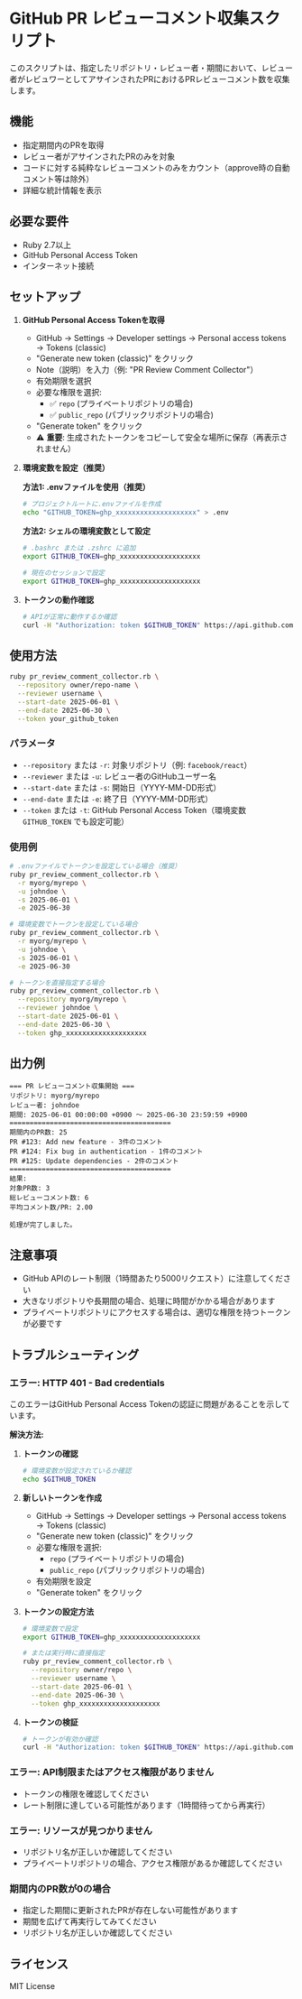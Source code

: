 # GitHub PR レビューコメント収集スクリプト

このスクリプトは、指定したリポジトリ・レビュー者・期間において、レビュー者がレビュワーとしてアサインされたPRにおけるPRレビューコメント数を収集します。

## 機能

- 指定期間内のPRを取得
- レビュー者がアサインされたPRのみを対象
- コードに対する純粋なレビューコメントのみをカウント（approve時の自動コメント等は除外）
- 詳細な統計情報を表示

## 必要な要件

- Ruby 2.7以上
- GitHub Personal Access Token
- インターネット接続

## セットアップ

1. **GitHub Personal Access Tokenを取得**
   - GitHub → Settings → Developer settings → Personal access tokens → Tokens (classic)
   - "Generate new token (classic)" をクリック
   - Note（説明）を入力（例: "PR Review Comment Collector"）
   - 有効期限を選択
   - 必要な権限を選択:
     - ✅ `repo` (プライベートリポジトリの場合)
     - ✅ `public_repo` (パブリックリポジトリの場合)
   - "Generate token" をクリック
   - ⚠️ **重要**: 生成されたトークンをコピーして安全な場所に保存（再表示されません）

2. **環境変数を設定（推奨）**
   
   **方法1: .envファイルを使用（推奨）**
   ```bash
   # プロジェクトルートに.envファイルを作成
   echo "GITHUB_TOKEN=ghp_xxxxxxxxxxxxxxxxxxxx" > .env
   ```
   
   **方法2: シェルの環境変数として設定**
   ```bash
   # .bashrc または .zshrc に追加
   export GITHUB_TOKEN=ghp_xxxxxxxxxxxxxxxxxxxx
   
   # 現在のセッションで設定
   export GITHUB_TOKEN=ghp_xxxxxxxxxxxxxxxxxxxx
   ```

3. **トークンの動作確認**
   ```bash
   # APIが正常に動作するか確認
   curl -H "Authorization: token $GITHUB_TOKEN" https://api.github.com/user
   ```

## 使用方法

```bash
ruby pr_review_comment_collector.rb \
  --repository owner/repo-name \
  --reviewer username \
  --start-date 2025-06-01 \
  --end-date 2025-06-30 \
  --token your_github_token
```

### パラメータ

- `--repository` または `-r`: 対象リポジトリ（例: `facebook/react`）
- `--reviewer` または `-u`: レビュー者のGitHubユーザー名
- `--start-date` または `-s`: 開始日（YYYY-MM-DD形式）
- `--end-date` または `-e`: 終了日（YYYY-MM-DD形式）
- `--token` または `-t`: GitHub Personal Access Token（環境変数 `GITHUB_TOKEN` でも設定可能）

### 使用例

```bash
# .envファイルでトークンを設定している場合（推奨）
ruby pr_review_comment_collector.rb \
  -r myorg/myrepo \
  -u johndoe \
  -s 2025-06-01 \
  -e 2025-06-30

# 環境変数でトークンを設定している場合
ruby pr_review_comment_collector.rb \
  -r myorg/myrepo \
  -u johndoe \
  -s 2025-06-01 \
  -e 2025-06-30

# トークンを直接指定する場合
ruby pr_review_comment_collector.rb \
  --repository myorg/myrepo \
  --reviewer johndoe \
  --start-date 2025-06-01 \
  --end-date 2025-06-30 \
  --token ghp_xxxxxxxxxxxxxxxxxxxx
```

## 出力例

```
=== PR レビューコメント収集開始 ===
リポジトリ: myorg/myrepo
レビュー者: johndoe
期間: 2025-06-01 00:00:00 +0900 ～ 2025-06-30 23:59:59 +0900
========================================
期間内のPR数: 25
PR #123: Add new feature - 3件のコメント
PR #124: Fix bug in authentication - 1件のコメント
PR #125: Update dependencies - 2件のコメント
========================================
結果:
対象PR数: 3
総レビューコメント数: 6
平均コメント数/PR: 2.00

処理が完了しました。
```

## 注意事項

- GitHub APIのレート制限（1時間あたり5000リクエスト）に注意してください
- 大きなリポジトリや長期間の場合、処理に時間がかかる場合があります
- プライベートリポジトリにアクセスする場合は、適切な権限を持つトークンが必要です

## トラブルシューティング

### エラー: HTTP 401 - Bad credentials
このエラーはGitHub Personal Access Tokenの認証に問題があることを示しています。

**解決方法:**
1. **トークンの確認**
   ```bash
   # 環境変数が設定されているか確認
   echo $GITHUB_TOKEN
   ```

2. **新しいトークンを作成**
   - GitHub → Settings → Developer settings → Personal access tokens → Tokens (classic)
   - "Generate new token (classic)" をクリック
   - 必要な権限を選択:
     - `repo` (プライベートリポジトリの場合)
     - `public_repo` (パブリックリポジトリの場合)
   - 有効期限を設定
   - "Generate token" をクリック

3. **トークンの設定方法**
   ```bash
   # 環境変数で設定
   export GITHUB_TOKEN=ghp_xxxxxxxxxxxxxxxxxxxx
   
   # または実行時に直接指定
   ruby pr_review_comment_collector.rb \
     --repository owner/repo \
     --reviewer username \
     --start-date 2025-06-01 \
     --end-date 2025-06-30 \
     --token ghp_xxxxxxxxxxxxxxxxxxxx
   ```

4. **トークンの検証**
   ```bash
   # トークンが有効か確認
   curl -H "Authorization: token $GITHUB_TOKEN" https://api.github.com/user
   ```

### エラー: API制限またはアクセス権限がありません
- トークンの権限を確認してください
- レート制限に達している可能性があります（1時間待ってから再実行）

### エラー: リソースが見つかりません
- リポジトリ名が正しいか確認してください
- プライベートリポジトリの場合、アクセス権限があるか確認してください

### 期間内のPR数が0の場合
- 指定した期間に更新されたPRが存在しない可能性があります
- 期間を広げて再実行してみてください
- リポジトリ名が正しいか確認してください

## ライセンス

MIT License
